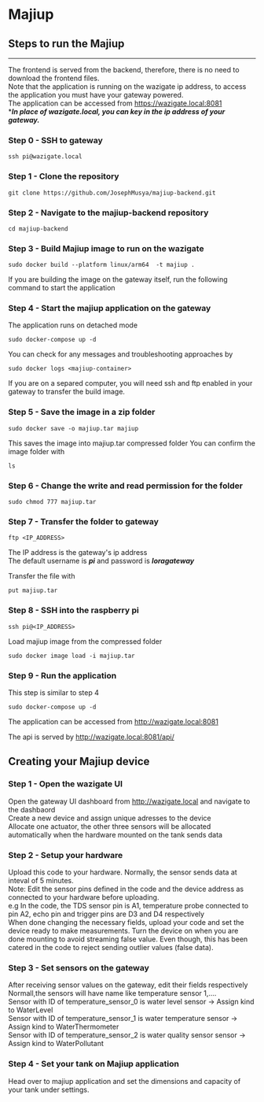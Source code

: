 # Majiup

## Steps to run the Majiup
-----  -----

The frontend is served from the backend, therefore, there is no need to download the frontend files. <br />
Note that the application is running on the wazigate ip address, to access the application you must have your gateway powered.<br />
The application can be accessed from https://wazigate.local:8081<br />
****In place of wazigate.local, you can key in the ip address of your gateway.***

### Step 0 - SSH to gateway
```
ssh pi@wazigate.local
```

### Step 1 - Clone the repository
```
git clone https://github.com/JosephMusya/majiup-backend.git
```
### Step 2 - Navigate to the majiup-backend repository
```
cd majiup-backend
```
### Step 3 - Build Majiup image to run on the wazigate
```
sudo docker build --platform linux/arm64  -t majiup .
```
If you are building the image on the gateway itself, run the following command to start the application

### Step 4 - Start the majiup application on the gateway
The application runs on detached mode
```
sudo docker-compose up -d
```
You can check for any messages and troubleshooting approaches by
```
sudo docker logs <majiup-container>
```
If you are on a separed computer, you will need ssh and ftp enabled in your gateway to transfer the build image.

### Step 5 - Save the image in a zip folder
```
sudo docker save -o majiup.tar majiup
```
This saves the image into majiup.tar compressed folder
You can confirm the image folder with
```
ls
```

### Step 6 - Change the write and read permission for the folder
```
sudo chmod 777 majiup.tar
```

### Step 7 - Transfer the folder to gateway
```
ftp <IP_ADDRESS>
```
The IP address is the gateway's ip address <br />
The default username is ***pi*** and password is ***loragateway***

Transfer the file with
```
put majiup.tar
```
### Step 8 - SSH into the raspberry pi
```
ssh pi@<IP_ADDRESS>
```
Load majiup image from the compressed folder
```
sudo docker image load -i majiup.tar
```

### Step 9 - Run the application
This step is similar to step 4
```
sudo docker-compose up -d
```
The application can be accessed from http://wazigate.local:8081

The api is served by http://wazigate.local:8081/api/

## Creating your Majiup device
### Step 1 - Open the wazigate UI  
Open the gateway UI dashboard from http://wazigate.local and navigate to the dashbaord  <br />
Create a new device and assign unique adresses to the device  <br />
Allocate one actuator, the other three sensors will be allocated automatically when the hardware mounted on the tank sends data <br />

### Step 2 -  Setup your hardware
Upload this code to your hardware. Normally, the sensor sends data at inteval of 5 minutes.  <br />
Note: Edit the sensor pins defined in the code and the device address as connected to your hardware before uploading.  <br />
e.g In the code, the TDS sensor pin is A1, temperature probe connected to pin A2, echo pin and trigger pins are D3 and D4 respectively  <br />
When done changing the necessary fields, upload your code and set the device ready to make measurements. Turn the device on when you are done mounting to avoid streaming false value. Even though, this has been catered in the code to reject sending outlier values (false data).  <br />

### Step 3 - Set sensors on the gateway
After receiving sensor values on the gateway, edit their fields respectively <br />
Normall,the sensors will have name like temperature sensor 1,....  <br />
Sensor with ID of temperature_sensor_0 is water level sensor -> Assign kind to WaterLevel  <br />
Sensor with ID of temperature_sensor_1 is water temperature sensor -> Assign kind to WaterThermometer  <br />
Sensor with ID of temperature_sensor_2 is water quality sensor sensor -> Assign kind to WaterPollutant  <br />

### Step 4 - Set your tank on Majiup application
Head over to majiup application and set the dimensions and capacity of your tank under settings.
